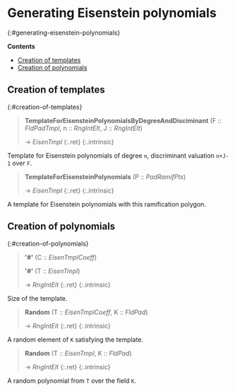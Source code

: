 # Generating Eisenstein polynomials
{:#generating-eisenstein-polynomials}



**Contents**
* [Creation of templates](#creation-of-templates)
* [Creation of polynomials](#creation-of-polynomials)

## Creation of templates
{:#creation-of-templates}

<a id="TemplateForEisensteinPolynomialsByDegreeAndDisciminant"></a><a id="TemplateForEisensteinPolynomialsByDegreeAndDisciminant--FldPadTmpl--RngIntElt--RngIntElt"></a><a id="TemplateForEisensteinPolynomialsByDegreeAndDisciminant--FldPadTmpl--etc"></a>
> **TemplateForEisensteinPolynomialsByDegreeAndDisciminant** (F :: *FldPadTmpl*, n :: *RngIntElt*, J :: *RngIntElt*)
> 
> -> *EisenTmpl*
> {:.ret}
{:.intrinsic}

Template for Eisenstein polynomials of degree `n`, discriminant valuation `n+J-1` over `F`.


<a id="TemplateForEisensteinPolynomials"></a><a id="TemplateForEisensteinPolynomials--PadRamifPts"></a>
> **TemplateForEisensteinPolynomials** (P :: *PadRamifPts*)
> 
> -> *EisenTmpl*
> {:.ret}
{:.intrinsic}

A template for Eisenstein polynomials with this ramification polygon.


## Creation of polynomials
{:#creation-of-polynomials}

<a id="#--EisenTmplCoeff"></a><a id="#"></a><a id="#--EisenTmpl"></a>
> **\'#\'** (C :: *EisenTmplCoeff*)
> 
> **\'#\'** (T :: *EisenTmpl*)
> 
> -> *RngIntElt*
> {:.ret}
{:.intrinsic}

Size of the template.




<a id="Random--EisenTmplCoeff--etc"></a><a id="Random"></a><a id="Random--EisenTmplCoeff--FldPad"></a>
> **Random** (T :: *EisenTmplCoeff*, K :: *FldPad*)
> 
> -> *RngIntElt*
> {:.ret}
{:.intrinsic}

A random element of `K` satisfying the template.


<a id="Random--EisenTmpl--etc"></a><a id="Random--EisenTmpl--FldPad"></a><a id="Random-2"></a>
> **Random** (T :: *EisenTmpl*, K :: *FldPad*)
> 
> -> *RngIntElt*
> {:.ret}
{:.intrinsic}

A random polynomial from `T` over the field `K`.


